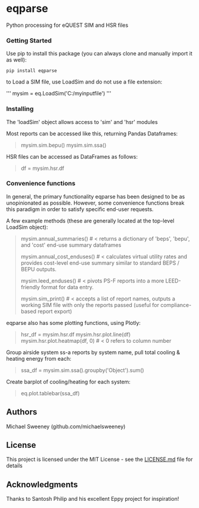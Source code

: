 # eqparse

Python processing for eQUEST SIM and HSR files

### Getting Started

Use pip to install this package (you can always clone and manually import it as well):

```
pip install eqparse
```

to Load a SIM file, use LoadSim and do not use a file extension:

'''
mysim = eq.LoadSim('C:/myinputfile')
'''


### Installing
The 'loadSim' object allows access to 'sim' and 'hsr' modules

Most reports can be accessed like this, returning Pandas Dataframes:


>mysim.sim.bepu()
>mysim.sim.ssa()


HSR files can be accessed as DataFrames as follows:

>df = mysim.hsr.df

### Convenience functions

In general, the primary functionality eqparse has been designed to be as unopinionated as possible. However, some convenience functions break this paradigm in order to satisfy specific end-user requests.

A few example methods (these are generally located at the top-level LoadSim object):

>mysim.annual_summaries() # < returns a dictionary of 'beps', 'bepu', and 'cost' end-use summary dataframes
>
>mysim.annual_cost_enduses() # < calculates virtual utility rates and provides cost-level end-use summary similar to standard BEPS / BEPU outputs.
>
>mysim.leed_enduses() # < pivots PS-F reports into a more LEED-friendly format for data entry.
>
>mysim.sim_print() # < accepts a list of report names, outputs a working SIM file with only the reports passed (useful for compliance-based report export)

eqparse also has some plotting functions, using Plotly:
>hsr_df = mysim.hsr.df
>mysim.hsr.plot.line(df)
>mysim.hsr.plot.heatmap(df, 0) # < 0 refers to column number


Group airside system ss-a reports by system name, pull total cooling & heating energy from each:
>ssa_df = mysim.sim.ssa().groupby('Object').sum()

Create barplot of cooling/heating for each system:
>eq.plot.tablebar(ssa_df)

### 

## Authors

Michael Sweeney (github.com/michaelsweeney)

## License

This project is licensed under the MIT License - see the [LICENSE.md](LICENSE.md) file for details

## Acknowledgments

Thanks to Santosh Philip and his excellent Eppy project for inspiration!
